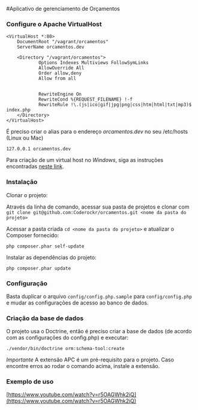 #Aplicativo de gerenciamento de Orçamentos

### Configure o Apache VirtualHost

	<VirtualHost *:80>
        DocumentRoot "/vagrant/orcamentos"
        ServerName orcamentos.dev

        <Directory "/vagrant/orcamentos">
                Options Indexes Multiviews FollowSymLinks
                AllowOverride All
                Order allow,deny
                Allow from all


                RewriteEngine On
                RewriteCond %{REQUEST_FILENAME} !-f
                RewriteRule !\.(js|ico|gif|jpg|png|css|htm|html|txt|mp3)$ index.php
        </Directory>
	</VirtualHost>

É preciso criar o alias para o endereço _orcamentos.dev_ no seu /etc/hosts (Linux ou Mac)

`127.0.0.1 orcamentos.dev`

Para criação de um virtual host no *Windows*, siga as instruções encontradas [neste link](http://www.emersoncarvalho.com/web/configurando-virtual-hosts-no-windows/).

### Instalação

Clonar o projeto:

Através da linha de comando, acessar sua pasta de projetos e clonar com `git clone git@github.com:Coderockr/orcamentos.git <nome da pasta do projeto>`

Acessar a pasta criada `cd <nome da pasta do projeto>` e atualizar o Composer fornecido:

`php composer.phar self-update`

Instalar as dependências do projeto:

`php composer.phar update`

### Configuração

Basta duplicar o arquivo `config/config.php.sample` para `config/config.php` e mudar as configurações de acesso ao banco de dados.

### Criação da base de dados

O projeto usa o Doctrine, então é preciso criar a base de dados (de acordo com as configurações do config.php) e executar:

`./vendor/bin/doctrine orm:schema-tool:create`

*Importante* A extensão APC é um pré-requisito para o projeto. Caso encontre erros ao rodar o comando acima, instale a extensão.

### Exemplo de uso

[https://www.youtube.com/watch?v=r5OAGWhk2iQ](https://www.youtube.com/watch?v=r5OAGWhk2iQ)
